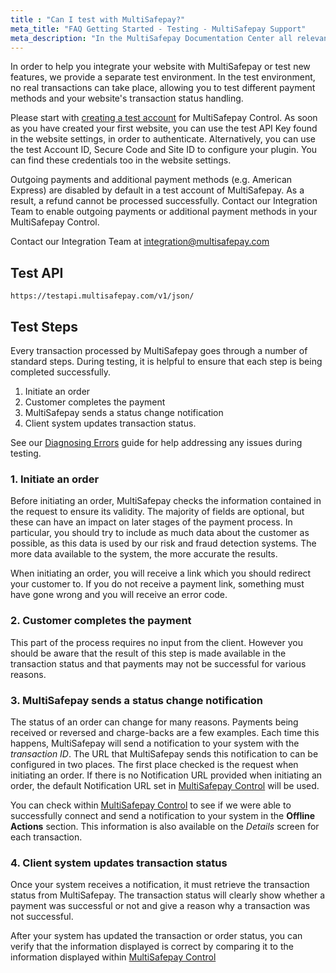 ```yaml
---
title : "Can I test with MultiSafepay?"
meta_title: "FAQ Getting Started - Testing - MultiSafepay Support"
meta_description: "In the MultiSafepay Documentation Center all relevant information regarding our Plugins and API. As well as Support pages for Payment Method, Tools and General Questions. You can also find the contact details of our Support Team and Integration Team."
---
```

In order to help you integrate your website with MultiSafepay or test new features, we provide a separate test environment. In the test environment, no real transactions can take place, allowing you to test different payment methods and your website's transaction status handling.

Please start with [creating a test account](https://testmerchant.multisafepay.com/signup) for MultiSafepay Control. As soon as you have created your first website, you can use the test API Key found in the website settings, in order to authenticate. Alternatively, you can use the test Account ID, Secure Code and Site ID to configure your plugin. You can find these credentials too in the website settings.

<div class="alert alert-warning">Outgoing payments and additional payment methods (e.g. American Express) are disabled by default in a test account of MultiSafepay. As a result, a refund cannot be processed successfully. Contact our Integration Team to enable outgoing payments or additional payment methods in your MultiSafepay Control.</div>

Contact our Integration Team at <integration@multisafepay.com>

## Test API

`https://testapi.multisafepay.com/v1/json/`

Test Steps
----------

Every transaction processed by MultiSafepay goes through a number of standard steps. During testing, it is helpful to ensure that each step is being completed successfully.

1.  Initiate an order
2.  Customer completes the payment
3.  MultiSafepay sends a status change notification
4.  Client system updates transaction status.

See our [Diagnosing Errors](/faq/errors-explained/diagnosing-errors/) guide for help addressing any issues during testing.

### 1\. Initiate an order

Before initiating an order, MultiSafepay checks the information contained in the request to ensure its validity. The majority of fields are optional, but these can have an impact on later stages of the payment process. In particular, you should try to include as much data about the customer as possible, as this data is used by our risk and fraud detection systems. The more data available to the system, the more accurate the results.

When initiating an order, you will receive a link which you should redirect your customer to. If you do not receive a payment link, something must have gone wrong and you will receive an error code.

### 2. Customer completes the payment

This part of the process requires no input from the client. However you should be aware that the result of this step is made available in the transaction status and that payments may not be successful for various reasons.

### 3. MultiSafepay sends a status change notification

The status of an order can change for many reasons. Payments being received or reversed and charge-backs are a few examples. Each time this happens, MultiSafepay will send a notification to your system with the _transaction ID_. The URL that MultiSafepay sends this notification to can be configured in two places. The first place checked is the request when initiating an order. If there is no Notification URL provided when initiating an order, the default Notification URL set in [MultiSafepay Control](https://merchant.multisafepay.com) will be used.

You can check within [MultiSafepay Control](https://merchant.multisafepay.com) to see if we were able to successfully connect and send a notification to your system in the **Offline Actions** section. This information is also available on the _Details_ screen for each transaction.

### 4. Client system updates transaction status

Once your system receives a notification, it must retrieve the transaction status from MultiSafepay. The transaction status will clearly show whether a payment was successful or not and give a reason why a transaction was not successful.

After your system has updated the transaction or order status, you can verify that the information displayed is correct by comparing it to the information displayed within [MultiSafepay Control](https://merchant.multisafepay.com)

<br>
